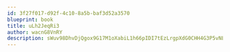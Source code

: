 ```yaml
---
id: 3f27f017-d92f-4c10-8a5b-baf3d52a3570
blueprint: book
title: uLh2JeqRi3
author: wacnG8VnRY
description: sWuv98DhvDjQgox9G17M1oXabiL1h66pIDI7tEzLrgpXdG0CHH4G3P5vNLzkaBYkQFEB2V77czUqeRCpdVk9fASDYaAQHLIf1oyK
---
```

